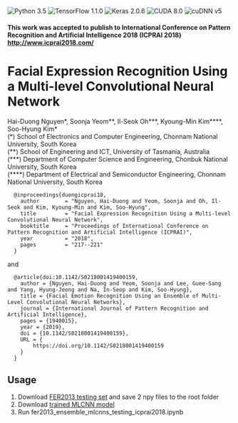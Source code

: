 ![Python 3.5](https://img.shields.io/badge/Python-3.5-blue.svg)
![TensorFlow 1.1.0](https://img.shields.io/badge/TensorFlow-1.1.0-green.svg)
![Keras 2.0.6](https://img.shields.io/badge/Keras-2.0.6-yellow.svg)
![CUDA 8.0](https://img.shields.io/badge/CUDA-8.0-orange.svg)
![cuDNN v5](https://img.shields.io/badge/cuDNN-v5-red.svg)

#### This work was accepted to publish to International Conference on Pattern Recognition and Artificial Intelligence 2018 (ICPRAI 2018) http://www.icprai2018.com/

# Facial Expression Recognition Using a Multi-level Convolutional Neural Network
Hai-Duong Nguyen*, Soonja Yeom**, Il-Seok Oh***, Kyoung-Min Kim****, Soo-Hyung Kim*  
(\*) School of Electronics and Computer Engineering, Chonnam National University, South Korea  
(\*\*) School of Engineering and ICT, University of Tasmania, Australia  
(\*\*\*) Department of Computer Science and Engineering, Chonbuk National University, South Korea  
(\*\*\*\*) Department of Electrical and Semiconductor Engineering, Chonnam National University, South Korea  
  
      @inproceedings{duongicprai18,
        author        = "Nguyen, Hai-Duong and Yeom, Soonja and Oh, Il-Seok and Kim, Kyoung-Min and Kim, Soo-Hyung",
        title         = "Facial Expression Recognition Using a Multi-level Convolutional Neural Network",
        booktitle     = "Proceedings of International Conference on Pattern Recognition and Artificial Intelligence (ICPRAI)",
        year          = "2018",
        pages         = "217--221"
      }
      
and
        
      @article{doi:10.1142/S0218001419400159,
        author = {Nguyen, Hai-Duong and Yeom, Soonja and Lee, Guee-Sang and Yang, Hyung-Jeong and Na, In-Seop and Kim, Soo-Hyung},
        title = {Facial Emotion Recognition Using an Ensemble of Multi-Level Convolutional Neural Networks},
        journal = {International Journal of Pattern Recognition and Artificial Intelligence},
        pages = {1940015},
        year = {2019},
        doi = {10.1142/S0218001419400159},
        URL = { 
            https://doi.org/10.1142/S0218001419400159
        }
      }

## Usage
1. Download [FER2013 testing set](https://drive.google.com/open?id=1YTsJc1taLBC-aHNJdrvMND3_I6EL8Gqn) and save 2 npy files to the root folder
2. Download [trained MLCNN model](https://drive.google.com/open?id=1UtppCc_WT6yqGMJ1RrD4PHJlAB-HiZfn)
3. Run fer2013_ensemble_mlcnns_testing_icprai2018.ipynb
